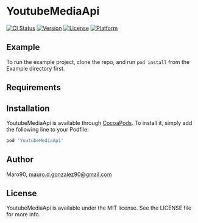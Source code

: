 # YoutubeMediaApi

[![CI Status](http://img.shields.io/travis/Maro90/YoutubeMediaApi.svg?style=flat)](https://travis-ci.org/Maro90/YoutubeMediaApi)
[![Version](https://img.shields.io/cocoapods/v/YoutubeMediaApi.svg?style=flat)](http://cocoapods.org/pods/YoutubeMediaApi)
[![License](https://img.shields.io/cocoapods/l/YoutubeMediaApi.svg?style=flat)](http://cocoapods.org/pods/YoutubeMediaApi)
[![Platform](https://img.shields.io/cocoapods/p/YoutubeMediaApi.svg?style=flat)](http://cocoapods.org/pods/YoutubeMediaApi)

## Example

To run the example project, clone the repo, and run `pod install` from the Example directory first.

## Requirements

## Installation

YoutubeMediaApi is available through [CocoaPods](http://cocoapods.org). To install
it, simply add the following line to your Podfile:

```ruby
pod 'YoutubeMediaApi'
```

## Author

Maro90, mauro.d.gonzalez90@gmail.com

## License

YoutubeMediaApi is available under the MIT license. See the LICENSE file for more info.
